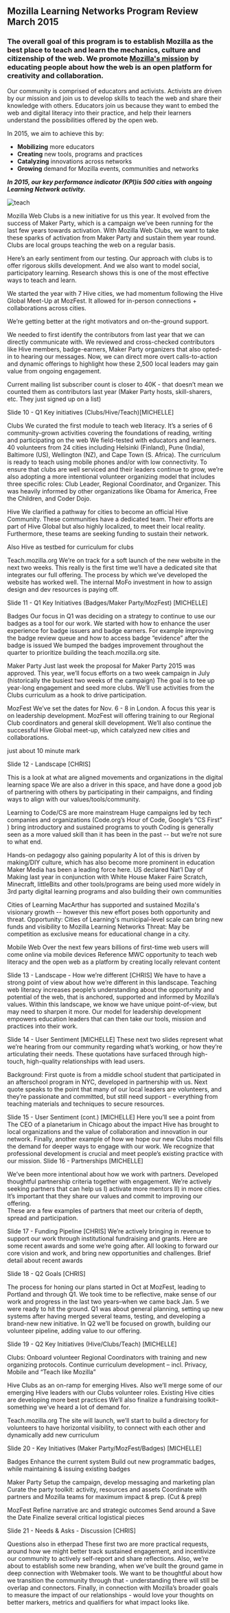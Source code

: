 ## Mozilla Learning Networks Program Review March 2015

### The overall goal of this program is to establish Mozilla as the best place to teach and learn the mechanics, culture and citizenship of the web. We promote [Mozilla's mission](https://www.mozilla.org/en-US/mission/) by educating people about how the web is an open platform for creativity and collaboration. 

Our community is comprised of educators and activists. Activists are driven by our mission and join us to develop skills to teach the web and share their knowledge with others. Educators join us because they want to embed the web and digital literacy into their practice, and help their learners understand the possibilities offered by the open web.   

In 2015, we aim to achieve this by:
- **Mobilizing** more educators
- **Creating** new tools, programs and practices
- **Catalyzing** innovations across networks
- **Growing** demand for Mozilla events, communities and networks

_**In 2015, our key performance indicator (KPI)is 500 cities with ongoing Learning Network activity.**_

![teach](http://imgur.com/UZk1BB3)

Mozilla Web Clubs is a new initiative for us this year. It evolved from the success of Maker Party, which is a campaign we’ve been running for the last few years towards activation.
With Mozilla Web Clubs, we want to take these sparks of activation from Maker Party and sustain them year round. 
Clubs are local groups teaching the web on a regular basis. 


Here’s an early sentiment from our testing. Our approach with clubs is to offer rigorous skills development. And we also want to model social, participatory learning. Research shows this is one of the most effective ways to teach and learn. 


We started the year with 7 Hive cities, we had momentum following the Hive Global Meet-Up at MozFest. It allowed for in-person connections + collaborations across cities. 

We’re getting better at the right motivators and on-the-ground support.


We needed to first identify the contributors from last year that we can directly communicate with. We reviewed and cross-checked contributors like Hive members, badge-earners, Maker Party organizers that also opted-in to hearing our messages. 
Now, we can direct more overt calls-to-action and dynamic offerings to highlight how these 2,500 local leaders may gain value from ongoing engagement.

Current mailing list subscriber count is closer to 40K - that doesn’t mean we counted them as contributors last year (Maker Party hosts, skill-sharers, etc. They just signed up on a list)

Slide 10 - Q1 Key initiatives (Clubs/Hive/Teach)[MICHELLE]

Clubs 
We curated the first module to teach web literacy. It’s a series of 6 community-grown activities covering the foundations of reading, writing and participating on the web
We field-tested with educators and learners. 40 volunteers from 24 cities including Helsinki (Finland), Pune (India), Baltimore (US), Wellington (NZ), and Cape Town (S. Africa). 
The curriculum is ready to teach using mobile phones and/or with low connectivity.
To ensure that clubs are well serviced and their leaders continue to grow, we’re also adopting a more intentional volunteer organizing model that includes three specific roles: Club Leader, Regional Coordinator, and Organizer.
This was heavily informed by other organizations like Obama for America, Free the Children, and Coder Dojo. 

Hive 
We clarified a pathway for cities to become an official Hive Community. 
These communities have a dedicated team. 
Their efforts are part of Hive Global but also highly localized, to meet their local reality.
Furthermore, these teams are seeking funding to sustain their network.

Also Hive as testbed for curriculum for clubs


Teach.mozilla.org
We’re on track for a soft launch of the new website in the next two weeks. 
This really is the first time we’ll have a dedicated site that integrates our full offering.
The process by which we’ve developed the website has worked well. The internal MoFo investment in how to assign design and dev resources is paying off. 

Slide 11 - Q1 Key Initiatives (Badges/Maker Party/MozFest) [MICHELLE]

Badges
Our focus in Q1 was deciding on a strategy to continue to use our badges as a tool for our work. 
We started with how to enhance the user experience for badge issuers and badge earners. For example improving the badge review queue and how to access badge “evidence” after the badge is issued
We bumped the badges improvement throughout the quarter to prioritize building the teach.mozilla.org site.

Maker Party
Just last week the proposal for Maker Party 2015 was approved. This year, we’ll focus efforts on a two week campaign in July (historically the busiest two weeks of the campaign)
The goal is to tee up year-long engagement and seed more clubs.
We’ll use activities from the Clubs curriculum as a hook to drive participation.

MozFest
We’ve set the dates for Nov. 6 - 8 in London. 
A focus this year is on leadership development. MozFest will offering training to our Regional Club coordinators and general skill development. 
We’ll also continue the successful Hive Global meet-up, which catalyzed new cities and collaborations.

just about 10 minute mark

Slide 12 - Landscape [CHRIS]

This is a look at what are aligned movements and organizations in the digital learning space
We are also a driver in this space, and have done a good job of partnering with others  by participating in their campaigns, and finding ways to align with our values/tools/community. 

Learning to Code/CS are more mainstream
Huge campaigns led by tech companies and organizations (Code.org’s Hour of Code, Google’s “CS First” ) bring introductory and sustained programs to youth
Coding is generally seen as a more valued skill than it has been in the past -- but we’re not sure to what end.

Hands-on pedagogy also gaining popularity
A lot of this is driven by making/DIY culture, which has also become more prominent in education
Maker Media has been a leading force here. US declared Nat’l Day of Making last year in conjunction with White House Maker Faire
Scratch, Minecraft, littleBits and other tools/programs are being used more widely in 3rd party digital learning programs and also building their own communities

Cities of Learning
MacArthur has supported and sustained Mozilla's visionary growth -- however this new effort poses both opportunity and threat.
Opportunity: Cities of Learning's municipal-level scale can bring new funds and visibility to Mozilla Learning Networks
Threat: May be competition as exclusive means for educational change in a city.

Mobile Web
Over the next few years billions of first-time web users will come online via mobile devices
Reference 
MWC
opportunity to teach web literacy and the open web as a platform by creating locally relevant content


Slide 13 - Landscape - How we’re different [CHRIS] 
We have to have a strong point of view about how we’re different in this landscape.
Teaching web literacy increases people’s understanding about the opportunity and potential of the web, that is anchored, supported and informed by Mozilla’s values.
Within this landscape, we know we have unique point-of-view, but may need to sharpen it more. 
Our model for leadership development empowers education leaders that can then take our tools, mission and practices into their work.

Slide 14 - User Sentiment [MICHELLE]
These next two slides represent what we’re hearing from our community regarding what’s working, or how they’re articulating their needs. 
These quotations have surfaced through high-touch, high-quality relationships with lead users. 

Background:
First quote is from a middle school student that participated in an afterschool program in NYC, developed in partnership with us. 
Next quote speaks to the point that many of our local leaders are volunteers, and they’re passionate and committed, but still need support - everything from teaching materials and techniques to secure resources.

Slide 15 - User Sentiment (cont.) [MICHELLE]
Here you’ll see a point from The CEO of a planetarium in Chicago about the impact Hive has brought to local organizations and the value of collaboration and innovation in our network.
Finally, another example of how we hope our new Clubs model fills the demand for deeper ways to engage with our work. We recognize that professional development is crucial and meet people’s existing practice with our mission. 
Slide 16 - Partnerships [MICHELLE]

We’ve been more intentional about how we work with partners. Developed thoughtful partnership criteria together with engagement. 
We’re actively seeking partners that can help us I) activate more mentors II) in more cities. It’s important that they share our values and commit to improving our offering.  
These are a few examples of partners that meet our criteria of depth, spread and participation.

Slide 17 - Funding Pipeline [CHRIS]
We’re actively bringing in revenue to support our work through institutional fundraising and grants. Here are some recent awards and some we’re going after.
All looking to forward our core vision and work, and bring new opportunities and challenges. 
Brief detail about recent awards

Slide 18 - Q2 Goals [CHRIS]

The process for honing our plans started in Oct at MozFest, leading to Portland and through Q1. 
We took time to be reflective, make sense of our work and progress in the last two years–when we came back Jan. 5 we were ready to hit the ground. 
Q1 was about general planning, setting up new systems after having merged several teams, testing, and developing a brand-new new initiative. In Q2 we’ll be focused on growth, building our volunteer pipeline, adding value to our offering.

Slide 19 - Q2 Key Initiatives (Hive/Clubs/Teach) [MICHELLE]

Clubs:
Onboard volunteer Regional Coordinators with training and new organizing protocols. 
Continue curriculum development – incl. Privacy, Mobile and “Teach like Mozilla”

Hive
Clubs as an on-ramp for emerging Hives. Also we’ll merge some of our emerging Hive leaders with our Clubs volunteer roles.
Existing Hive cities are developing more best practices
We’ll also finalize a fundraising toolkit–something we’ve heard a lot of demand for. 

Teach.mozilla.org
The site will launch, 
we’ll start to build a directory for volunteers to have horizontal visibility, to connect with each other and dynamically add new curriculum

Slide 20 - Key Initiatives (Maker Party/MozFest/Badges) [MICHELLE]

Badges
Enhance the current system
Build out new programmatic badges, while maintaining & issuing existing badges

Maker Party
Setup the campaign, develop messaging and marketing plan
Curate the party toolkit: activity, resources and assets
Coordinate with partners and Mozilla teams for maximum impact & prep. (Cut & prep)

MozFest
Refine narrative arc and strategic outcomes
Send around a Save the Date
Finalize several critical logistical pieces
 

Slide 21 - Needs & Asks - Discussion [CHRIS]

Questions also in etherpad
These first two are more practical requests, around how we might better track sustained engagement, and incentivize our community to actively self-report and share reflections. 
Also, we’re about to establish some new branding, when we’ve built the ground game in deep connection with Webmaker tools. We want to be thoughtful about how we transition the community through that - understanding there will still be overlap and connectors. 
Finally, in connection with Mozilla’s broader goals to measure the impact of our relationships - would love your thoughts on better markers, metrics and qualifiers for what impact looks like.
